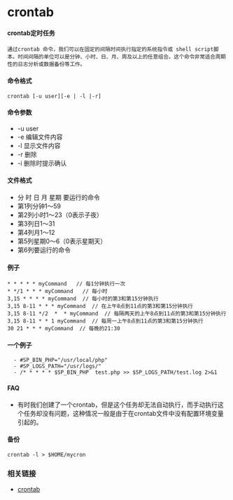 crontab
=============

#### crontab定时任务
    通过crontab 命令，我们可以在固定的间隔时间执行指定的系统指令或 shell script脚本。时间间隔的单位可以是分钟、小时、日、月、周及以上的任意组合。这个命令非常适合周期性的日志分析或数据备份等工作。

#### 命令格式
    crontab [-u user][-e | -l |-r]

#### 命令参数
* -u user
* -e 编辑文件内容
* -l 显示文件内容
* -r 删除
* -i 删除时提示确认

#### 文件格式
* 分 时 日 月 星期 要运行的命令
* 第1列分钟1～59
* 第2列小时1～23（0表示子夜）
* 第3列日1～31
* 第4列月1～12
* 第5列星期0～6（0表示星期天）
* 第6列要运行的命令

#### 例子
    * * * * * myCommand   // 每1分钟执行一次 
    * */1 * * * myCommand   // 每小时
    3,15 * * * * myCommand  // 每小时的第3和第15分钟执行
    3,15 8-11 * * * myCommand  // 在上午8点到11点的第3和第15分钟执行
    3,15 8-11 */2  *  * myCommand  // 每隔两天的上午8点到11点的第3和第15分钟执行
    3,15 8-11 * * 1 myCommand  // 每周一上午8点到11点的第3和第15分钟执行
    30 21 * * * myCommand  // 每晚的21:30

#### 一个例子
      - #SP_BIN_PHP="/usr/local/php"
      - #SP_LOGS_PATH="/usr/logs/"
      - /* * * * * $SP_BIN_PHP  test.php >> $SP_LOGS_PATH/test.log 2>&1

#### FAQ
* 有时我们创建了一个crontab，但是这个任务却无法自动执行，而手动执行这个任务却没有问题，这种情况一般是由于在crontab文件中没有配置环境变量引起的。



#### 备份
    crontab -l > $HOME/mycron


### 相关链接
* [crontab](http://linuxtools-rst.readthedocs.org/zh_CN/latest/tool/crontab.html)
 